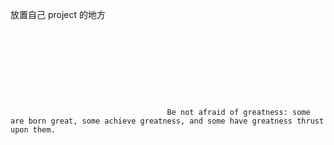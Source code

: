放置自己 project 的地方
~~~~~~~~~~~~~~~~~~~~~~~~~~~~~~~~~~~~~~~~~~~~~~~~~~~~~~~~~~~~~~~~~~~~~~~~~~~~~~~~~~~~~~~~~~~~~~~~~~~~~~~~~~~~









                                   Be not afraid of greatness: some are born great, some achieve greatness, and some have greatness thrust upon them.









~~~~~~~~~~~~~~~~~~~~~~~~~~~~~~~~~~~~~~~~~~~~~~~~~~~~~~~~~~~~~~~~~~~~~~~~~~~~~~~~~~~~~~~~~~~~~~~~~~~~~~~~~~~~
